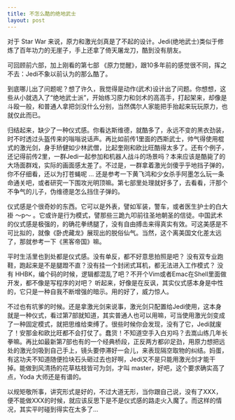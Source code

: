 ```yaml
---
title: 不怎么酷的绝地武士
layout: post
---
```


对于 Star War 来说，原力和激光剑真是了不起的设计。Jedi(绝地武士)类似于修炼了百年功力的无崖子，手上还拿了倚天屠龙刀，酷到没有朋友。

可回顾前六部，加上刚看的第七部 《原力觉醒》，跟10多年前的感觉很不同，挥之不去：Jedi不象以前认为的那么酷了。

到底哪儿出了问题呢？想了许久，我觉得是动作(武术)设计出了问题。你想想，这些从小就选入了“绝地武士派”，开始练习原力和剑术的高高手，打起架来，却像是斗殴一般，和普通人拿把剑没什么分别，当然偶尔人家能把手抬起来玩玩原力，也就仅此而已。

归结起来，缺少了一种仪式感。你看达斯维德，就酷多了，永远不变的黑衣劲装，时不时透过头盔传来的嗡嗡说话声。再比如前传1里面的西斯武士，帅气得使用棍式的激光剑，身手矫健如少林武僧，比起奎刚和欧比旺酷得太多了。还有个例子，还记得前传2里，一群Jedi一起参加和机器人战斗的场景吗？本来应该是酷毙了的大场面群戏，实际的画面感太差了。不过是，一群拿着激光剑傻乎乎地挡子弹的，你不仔细看，还以为打苍蝇呢 ... 还是参考一下黄飞鸿和少女杀手阿墨怎么玩一条命通关吧，或者研究一下围攻光明顶嘛。第七部里处理就好多了，去看看，汗那个不争气的儿子，伪维德是怎么挡住子弹的。

仪式感是个很奇妙的东西。它可以是外表，譬如军装，警车，或者医生护士的白大褂 ～p～ 。它或许是行为模式，譬那些三跪九叩前往圣地朝圣的信徒。中国武术的仪式感是极强的，的确花拳绣腿了，没有自由搏击来得真实有效。可这美感是不可比拟的，就像《卧虎藏龙》展现出的脱俗仙气。当然，这个离美国文化差太远了，那就参考一下《黑客帝国》嘛。

平时生活里也到处都是仪式感。没有单反，都不好意思拍照是吧？ 没有双专业跑鞋，跑起来是不是腿蹬不直？没有挂一个封闭式耳机，都无法进入工作模式？ 没有 HHBK，编个码的时候，逻辑都混乱了吧？不开个Vim或者Emac在Shell里面做开发，都不像是写程序的对吧？ 听起来，好像是在反讽，其实仪式感本身是中性的，它只是一种自我不断增强的暗示。用的好了，威力惊人。

不过也有坑爹的时候。还是拿激光剑来说事，激光剑只配置给Jedi使用，这本身就是一种仪式，看过第7部就知道，其实普通人也可以用嘛，可当使用激光剑变成了一种固定模式，就把思维给束缚了。很些时候你会发现，没有了它，Jedi就废了！安那金和欧比旺都不会打仗了。蠢货！不知道空手入白刃吗？去嵩山练几年长拳嘛。再比如最新第7部也有的一个经典桥段，正反两方都卯足劲，用原力想把远处的激光剑吸到自己手上，镜头要停滞好一会儿，来表现隔空取物的纠结。妈蛋，有这功夫不知道随便捡块石头砸过去也好啊，Jedi又不是只能用激光剑才能干掉。能做到风清扬的花草枯枝皆可为剑，才叫 master，好吧，这个要求确实高了点，Yoda 大师还是有谱的。

以规矩敬所事，讲究形式是好的，不过大道无形，当你跟自己说，没有了XXX，便不能做XXX的时候，就应该反思下是不是仪式感的路走火入魔了。而这样的情况，其实平时碰到得实在太多了…




 


